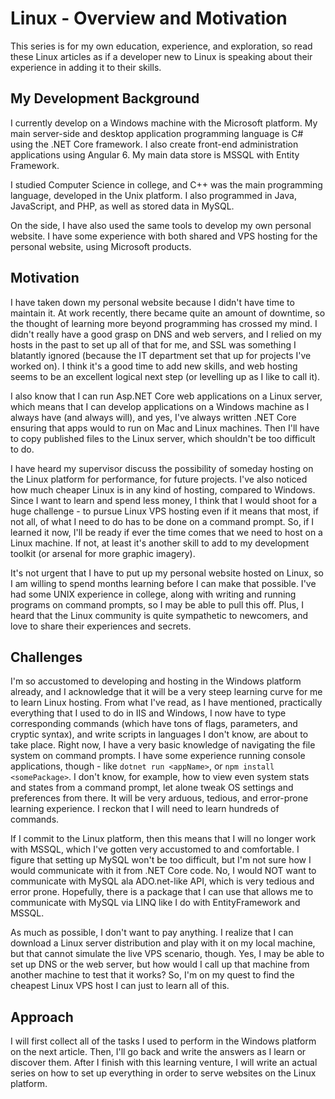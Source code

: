 # Linux - Overview and Motivation

This series is for my own education, experience, and exploration, so read these Linux articles as if a developer new to Linux is speaking about
their experience in adding it to their skills.

## My Development Background

I currently develop on a Windows machine with the Microsoft platform. My main server-side and desktop application programming language is C# using
the .NET Core framework. I also create front-end administration applications using Angular 6. My main data store is MSSQL with Entity Framework.

I studied Computer Science in college, and C++ was the main programming language, developed in the Unix platform. I also programmed in Java,
JavaScript, and PHP, as well as stored data in MySQL.

On the side, I have also used the same tools to develop my own personal website. I have some experience with both shared and VPS hosting for the
personal website, using Microsoft products.

## Motivation

I have taken down my personal website because I didn't have time to maintain it. At work recently, there became quite an amount of downtime, so the
thought of learning more beyond programming has crossed my mind. I didn't really have a good grasp on DNS and web servers, and I relied on my hosts
in the past to set up all of that for me, and SSL was something I blatantly ignored (because the IT department set that up for projects I've worked
on). I think it's a good time to add new skills, and web hosting seems to be an excellent logical next step (or levelling up as I like to call it).

I also know that I can run Asp.NET Core web applications on a Linux server, which means that I can develop applications on a Windows machine as
I always have (and always will), and yes, I've always written .NET Core ensuring that apps would to run on Mac and Linux machines. Then I'll
have to copy published files to the Linux server, which shouldn't be too difficult to do.

I have heard my supervisor discuss the possibility of someday hosting on the Linux platform for performance, for future projects. I've also noticed
how much cheaper Linux is in any kind of hosting, compared to Windows. Since I want to learn and spend less money, I think that I would shoot for
a huge challenge - to pursue Linux VPS hosting even if it means that most, if not all, of what I need to do has to be done on a command prompt. So,
if I learned it now, I'll be ready if ever the time comes that we need to host on a Linux machine. If not, at least it's another skill to add to
my development toolkit (or arsenal for more graphic imagery).

It's not urgent that I have to put up my personal website hosted on Linux, so I am willing to spend months learning before I can make that possible.
I've had some UNIX experience in college, along with writing and running programs on command prompts, so I may be able to pull this off. Plus, I
heard that the Linux community is quite sympathetic to newcomers, and love to share their experiences and secrets.

## Challenges

I'm so accustomed to developing and hosting in the Windows platform already, and I acknowledge that it will be a very steep learning curve for me to
learn Linux hosting. From what I've read, as I have mentioned, practically everything that I used to do in IIS and Windows, I now have to type
corresponding commands (which have tons of flags, parameters, and cryptic syntax), and write scripts in languages I don't know, are about to take
place. Right now, I have a very basic knowledge of navigating the file system on command prompts. I have some experience running
console applications, though - like `dotnet run <appName>`, or `npm install <somePackage>`. I don't know, for example, how to view even
system stats and states from a command prompt, let alone tweak OS settings and preferences from there. It will be very arduous, tedious, and 
error-prone learning experience. I reckon that I will need to learn hundreds of commands.

If I commit to the Linux platform, then this means that I will no longer work with MSSQL, which I've gotten very accustomed to and comfortable.
I figure that setting up MySQL won't be too difficult, but I'm not sure how I would communicate with it from .NET Core code. No, I would NOT want
to communicate with MySQL ala ADO.net-like API, which is very tedious and error prone. Hopefully, there is a package that I can use that allows
me to communicate with MySQL via LINQ like I do with EntityFramework and MSSQL.

As much as possible, I don't want to pay anything. I realize that I can download a Linux server distribution and play with it on my local machine,
but that cannot simulate the live VPS scenario, though. Yes, I may be able to set up DNS or the web server, but how would I call up that machine
from another machine to test that it works? So, I'm on my quest to find the cheapest Linux VPS host I can just to learn all of this.

## Approach

I will first collect all of the tasks I used to perform in the Windows platform on the next article. Then, I'll go back and write the answers
as I learn or discover them. After I finish with this learning venture, I will write an actual series on how to set up everything in order to
serve websites on the Linux platform.

